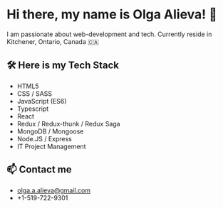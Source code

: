 # Hi there, my name is Olga Alieva! 👋

I am passionate about web-development and tech.
Currently reside in Kitchener, Ontario, Canada 🇨🇦

<!-- ## My projects:
- [Ride'n'Shine](https://ride-n-shine.herokuapp.com) - carpooling app (MERN + TypeScript + Google Maps API)
- [Trello-like Task Manager](https://trello-react-redux.herokuapp.com) - Drag and drop task manager (MERN + TypeScript)
- [Notes Keeper](https://react-notes-keeper.herokuapp.com/) - simple notes editing app (MERN)
- [Fetch with Infinite Scroll](https://github.com/MakhmudAliev/react-games-app) - fetch games, infinite scroll, filter, sort, search, css-grid
 -->
## 🛠 Here is my Tech Stack   
- HTML5 
- CSS / SASS
- JavaScript (ES6)
- Typescript
- React
- Redux / Redux-thunk / Redux Saga
- MongoDB / Mongoose
- Node.JS / Express
- IT Project Management

## 📫 Contact me
- olga.a.alieva@gmail.com 
- +1-519-722-9301
